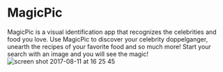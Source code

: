 # MagicPic
MagicPic is a visual identification app that recognizes the celebrities and food you love.
Use MagicPic to discover your celebrity doppelganger, unearth the recipes of your favorite food and so much more! Start your search with an image and you will see the magic!
![screen shot 2017-08-11 at 16 25 45](https://user-images.githubusercontent.com/28790452/29232570-e299536c-7eb1-11e7-8004-a2281d03f94b.png)

